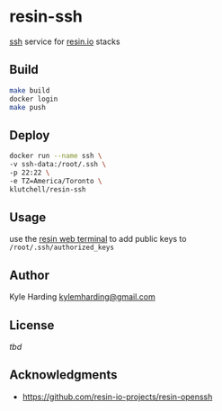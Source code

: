 # resin-ssh

[ssh](https://www.ssh.com/ssh/) service for [resin.io](https://resin.io/) stacks

## Build

```bash
make build
docker login
make push
```

## Deploy

```bash
docker run --name ssh \
-v ssh-data:/root/.ssh \
-p 22:22 \
-e TZ=America/Toronto \
klutchell/resin-ssh
```

## Usage

use the [resin web terminal](https://docs.resin.io/learn/manage/ssh-access/#using-the-dashboard-web-terminal)
to add public keys to `/root/.ssh/authorized_keys`

## Author

Kyle Harding <kylemharding@gmail.com>

## License

_tbd_

## Acknowledgments

* https://github.com/resin-io-projects/resin-openssh

